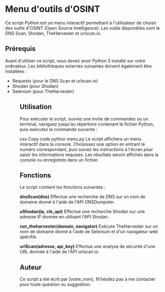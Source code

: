 <h1>Menu d'outils d'OSINT</h1>
Ce script Python est un menu interactif permettant à l'utilisateur de choisir des outils d'OSINT (Open Source Intelligence). Les outils disponibles sont le DNS Scan, Shodan, TheHarvester et urlscan.io.

<h2>Prérequis</h2>
Avant d'utiliser ce script, vous devez avoir Python 3 installé sur votre ordinateur. Les bibliothèques externes suivantes doivent également être installées :
<ul>
<li>Requests (pour le DNS Scan et urlscan.io)</li>
<li>Shodan (pour Shodan)</li>
<li>Selenium (pour TheHarvester)</li>
<ul>

<h2>Utilisation</h2>
Pour exécuter le script, ouvrez une invite de commandes ou un terminal, naviguez jusqu'au répertoire contenant le fichier Python, puis exécutez la commande suivante :

css
Copy code
python menu.py
Le script affichera un menu interactif dans la console. Choisissez une option en entrant le numéro correspondant, puis suivez les instructions à l'écran pour saisir les informations requises. Les résultats seront affichés dans la console ou enregistrés dans un fichier.

<h2>Fonctions</h2>
Le script contient les fonctions suivantes :

<b>dnsScan(dns)</b>
Effectue une recherche de DNS sur un nom de domaine donné à l'aide de l'API DNSDumpster.

<b>uShodan(ip, cle_api)</b>
Effectue une recherche Shodan sur une adresse IP donnée en utilisant l'API Shodan.

<b>run_theharvester(domain, navigator)</b>
Exécute TheHarvester sur un nom de domaine donné à l'aide de Selenium et d'un navigateur web spécifié.

<b>urlScan(adresse, api_key)</b>
Effectue une analyse de sécurité d'une URL donnée à l'aide de l'API urlscan.io.

<h2>Auteur</h2>
Ce script a été écrit par [votre_nom]. N'hésitez pas à me contacter pour toute question ou suggestion.
